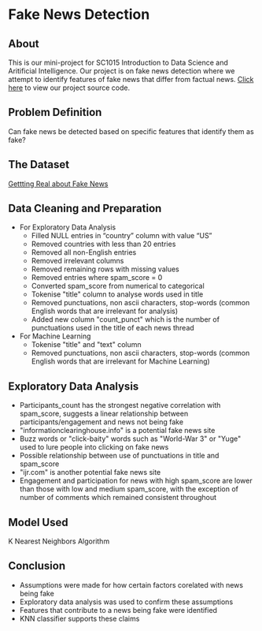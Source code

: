 # Fake News Detection
## About
This is our mini-project for SC1015 Introduction to Data Science and Aritificial Intelligence. Our project is on fake news detection where we attempt to identify features of fake news that differ from factual news. [Click here](https://github.com/cplAloysius/SC7_Group4_MiniProject/blob/main/DataPrep%2BEDA%2BML.ipynb) to view our project source code.
## Problem Definition
Can fake news be detected based on specific features that identify them as fake?
## The Dataset
[Gettting Real about Fake News](https://www.kaggle.com/datasets/mrisdal/fake-news)
## Data Cleaning and Preparation
- For Exploratory Data Analysis
  - Filled NULL entries in “country” column with value “US”
  - Removed countries with less than 20 entries
  - Removed all non-English entries
  - Removed irrelevant columns
  - Removed remaining rows with missing values
  - Removed entries where spam_score = 0
  - Converted spam_score from numerical to categorical
  - Tokenise "title" column to analyse words used in title
  - Removed punctuations, non ascii characters, stop-words (common English words that are irrelevant for analysis)
  - Added new column "count_punct" which is the number of punctuations used in the title of each news thread
- For Machine Learning
  - Tokenise "title" and "text" column
  - Removed punctuations, non ascii characters, stop-words (common English words that are irrelevant for Machine Learning)
## Exploratory Data Analysis
- Participants_count has the strongest negative correlation with spam_score, suggests a linear relationship between participants/engagement and news not being fake
- "informationclearinghouse.info" is a potential fake news site
- Buzz words or "click-baity" words such as "World-War 3" or "Yuge" used to lure people into clicking on fake news
- Possible relationship between use of punctuations in title and spam_score
- "ijr.com" is another potential fake news site
- Engagement and participation for news with high spam_score are lower than those with low and medium spam_score, with the exception of number of comments which remained consistent throughout
## Model Used
K Nearest Neighbors Algorithm
## Conclusion
- Assumptions were made for how certain factors corelated with news being fake
- Exploratory data analysis was used to confirm these assumptions
- Features that contribute to a news being fake were identified
- KNN classifier supports these claims
